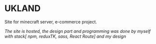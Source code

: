# UKLAND

Site for minecraft server, e-commerce project. 

*The site is hosted, the design part and programming was done by myself with stack[ npm, reduxTK, sass, React Route] and my design*
